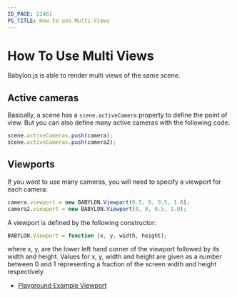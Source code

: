 ```yaml
---
ID_PAGE: 22461
PG_TITLE: How to use Multi-Views
---
```


# How To Use Multi Views

Babylon.js is able to render multi views of the same scene.

## Active cameras

Basically, a scene has a `scene.activeCamera` property to define the point of view. But you can also define many active cameras with the following code:

```javascript
scene.activeCameras.push(camera);
scene.activeCameras.push(camera2);
```

## Viewports

If you want to use many cameras, you will need to specify a viewport for each camera:

```javascript
camera.viewport = new BABYLON.Viewport(0.5, 0, 0.5, 1.0);
camera2.viewport = new BABYLON.Viewport(0, 0, 0.5, 1.0);
```

A viewport is defined by the following constructor:

```javascript
BABYLON.Viewport = function (x, y, width, height);
```

where x, y, are the lower left hand corner of the viewport followed by its width and height. Values for x, y, width and height are given as a number between 0 and 1 representing a fraction of the screen width and height respectively.

- [Playground Example Viewport](https://www.babylonjs-playground.com/pg/E9IRIF)
